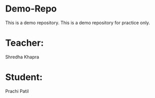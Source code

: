 # Demo-Repo

This is a demo repository.
This is a demo repository for practice only.

# Teacher:

Shredha Khapra

# Student:

Prachi Patil
